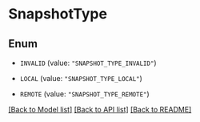 # SnapshotType

## Enum


* `INVALID` (value: `"SNAPSHOT_TYPE_INVALID"`)

* `LOCAL` (value: `"SNAPSHOT_TYPE_LOCAL"`)

* `REMOTE` (value: `"SNAPSHOT_TYPE_REMOTE"`)


[[Back to Model list]](../README.md#documentation-for-models) [[Back to API list]](../README.md#documentation-for-api-endpoints) [[Back to README]](../README.md)


